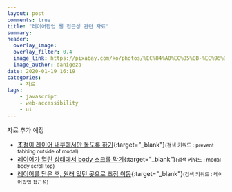 ```yaml
---
layout: post
comments: true
title: "레이어팝업 웹 접근성 관련 자료"
summary:
header:
  overlay_image:
  overlay_filter: 0.4
  image_link: https://pixabay.com/ko/photos/%EC%84%A0%EC%85%8B-%EC%96%91%EA%B7%80%EB%B9%84-%EB%B0%B1%EB%9D%BC%EC%9D%B4%ED%8A%B8-%EA%BD%83-174276/
  image_author: danigeza
date: 2020-01-19 16:19
categories:
    - 자료
tags:
    - javascript
    - web-accessibility
    - ui
---
```


자료 추가 예정

* [초점이 레이어 내부에서만 돌도록 하기](https://stackoverflow.com/questions/14572084/keep-tabbing-within-modal-pane-only){:target="_blank"}<small>(검색 키워드 : prevent tabbing outside of modal)</small>
* [레이어가 열린 상태에서 body 스크롤 막기](https://css-tricks.com/prevent-page-scrolling-when-a-modal-is-open/){:target="_blank"}<small>(검색 키워드 : modal body scroll top)</small>
* [레이어를 닫은 후, 원래 있던 곳으로 초점 이동](https://www.wah.or.kr:444/Participation/consultingView.asp?seq=10354&page=1&cType=&FindTxt=&flag=2&FindCol=0){:target="_blank"}<small>(검색 키워드 : 레이어팝업 접근성)</small>
